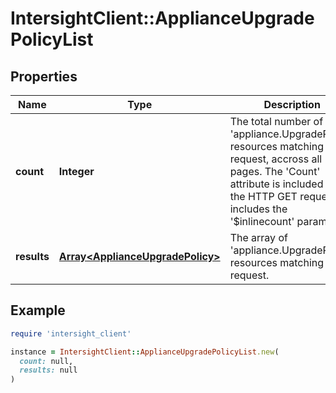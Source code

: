 # IntersightClient::ApplianceUpgradePolicyList

## Properties

| Name | Type | Description | Notes |
| ---- | ---- | ----------- | ----- |
| **count** | **Integer** | The total number of &#39;appliance.UpgradePolicy&#39; resources matching the request, accross all pages. The &#39;Count&#39; attribute is included when the HTTP GET request includes the &#39;$inlinecount&#39; parameter. | [optional] |
| **results** | [**Array&lt;ApplianceUpgradePolicy&gt;**](ApplianceUpgradePolicy.md) | The array of &#39;appliance.UpgradePolicy&#39; resources matching the request. | [optional] |

## Example

```ruby
require 'intersight_client'

instance = IntersightClient::ApplianceUpgradePolicyList.new(
  count: null,
  results: null
)
```

